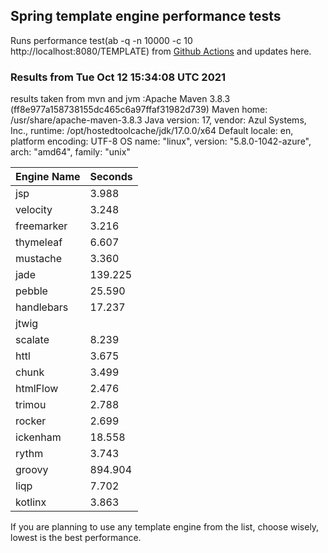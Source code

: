 
<script async src="//pagead2.googlesyndication.com/pagead/js/adsbygoogle.js"></script>
<script>
    (adsbygoogle = window.adsbygoogle || []).push({
         google_ad_client: "ca-pub-7118095690658891",
         enable_page_level_ads: true
    });
</script>

## Spring template engine performance tests

Runs performance test(ab -q -n 10000 -c 10 http://localhost:8080/TEMPLATE) from [Github Actions](https://github.com/ozkanpakdil/spring-comparing-template-engines/actions) and updates here.

### Results from Tue Oct 12 15:34:08 UTC 2021
results taken from mvn and jvm :Apache Maven 3.8.3 (ff8e977a158738155dc465c6a97ffaf31982d739)
Maven home: /usr/share/apache-maven-3.8.3
Java version: 17, vendor: Azul Systems, Inc., runtime: /opt/hostedtoolcache/jdk/17.0.0/x64
Default locale: en, platform encoding: UTF-8
OS name: "linux", version: "5.8.0-1042-azure", arch: "amd64", family: "unix"

|Engine Name | Seconds|
|------------|--------|
|jsp | 3.988|
|velocity | 3.248|
|freemarker | 3.216|
|thymeleaf | 6.607|
|mustache | 3.360|
|jade | 139.225|
|pebble | 25.590|
|handlebars | 17.237|
|jtwig | |
|scalate | 8.239|
|httl | 3.675|
|chunk | 3.499|
|htmlFlow | 2.476|
|trimou | 2.788|
|rocker | 2.699|
|ickenham | 18.558|
|rythm | 3.743|
|groovy | 894.904|
|liqp | 7.702|
|kotlinx | 3.863|

If you are planning to use any template engine from the list, choose wisely, lowest is the best performance.

<div id="disqus_thread"></div>
<script type="text/javascript">
    /* * * CONFIGURATION VARIABLES * * */
    var disqus_shortname = 'ozkanpakdil';
    
    /* * * DON'T EDIT BELOW THIS LINE * * */
    (function() {
        var dsq = document.createElement('script'); dsq.type = 'text/javascript'; dsq.async = true;
        dsq.src = '//' + disqus_shortname + '.disqus.com/embed.js';
        (document.getElementsByTagName('head')[0] || document.getElementsByTagName('body')[0]).appendChild(dsq);
    })();
</script>

